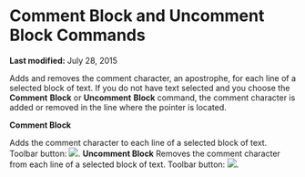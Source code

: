 
# Comment Block and Uncomment Block Commands

 **Last modified:** July 28, 2015

Adds and removes the comment character, an apostrophe, for each line of a selected block of text. If you do not have text selected and you choose the  **Comment** **Block** or **Uncomment** **Block** command, the comment character is added or removed in the line where the pointer is located.

 **Comment Block**

Adds the comment character to each line of a selected block of text.
Toolbar button: 
![](../images/tbr_comt_ZA01201691.gif).
 **Uncomment Block**
Removes the comment character from each line of a selected block of text.
Toolbar button: 
![](../images/tbr_uncm_ZA01201761.gif).
